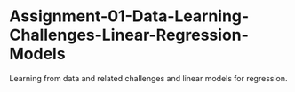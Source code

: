 # Assignment-01-Data-Learning-Challenges-Linear-Regression-Models
Learning from data and related challenges and linear models for regression.
